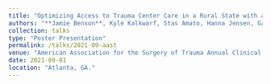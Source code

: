 ```yaml
---
title: "Optimizing Access to Trauma Center Care in a Rural State with a Trauma System: A Geographic Location Allocation Analysis"
authors: "**Jamie Benson**, Kyle Kalkwarf, Stas Amato, Hanna Jensen, Gary An, Kevin Sexton, Ajai Malhotra"
collection: talks
type: "Poster Presentation"
permalink: /talks/2021-09-aast
venue: "American Association for the Surgery of Trauma Annual Clinical Congress"
date: 2021-09-01
location: "Atlanta, GA."
---
```

